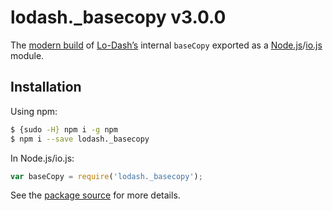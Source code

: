 # lodash._basecopy v3.0.0

The [modern build](https://github.com/lodash/lodash/wiki/Build-Differences) of [Lo-Dash’s](https://lodash.com/) internal `baseCopy` exported as a [Node.js](http://nodejs.org/)/[io.js](https://iojs.org/) module.

## Installation

Using npm:

```bash
$ {sudo -H} npm i -g npm
$ npm i --save lodash._basecopy
```

In Node.js/io.js:

```js
var baseCopy = require('lodash._basecopy');
```

See the [package source](https://github.com/lodash/lodash/blob/3.0.0-npm-packages/lodash._basecopy/index.js) for more details.

